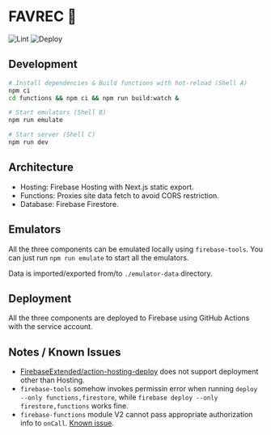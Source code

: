 # FAVREC 💓

![Lint](https://github.com/smallkirby/favrec/actions/workflows/lint.yml/badge.svg)
![Deploy](https://github.com/smallkirby/favrec/actions/workflows/firebase-hosting-merge.yml/badge.svg)

## Development

```sh
# Install dependencies & Build functions with hot-reload (Shell A)
npm ci
cd functions && npm ci && npm run build:watch &

# Start emulators (Shell B)
npm run emulate

# Start server (Shell C)
npm run dev
```

## Architecture

- Hosting: Firebase Hosting with Next.js static export.
- Functions: Proxies site data fetch to avoid CORS restriction.
- Database: Firebase Firestore.

## Emulators

All the three components can be emulated locally using `firebase-tools`.
You can just run `npm run emulate` to start all the emulators.

Data is imported/exported from/to `./emulator-data` directory.

## Deployment

All the three components are deployed to Firebase using GitHub Actions with the service account.

## Notes / Known Issues

- [FirebaseExtended/action-hosting-deploy](https://github.com/FirebaseExtended/action-hosting-deploy) does not support deployment other than Hosting.
- `firebase-tools` somehow invokes permissin error when running `deploy --only functions,firestore`, while `firebase deploy --only firestore,functions` works fine.
- `firebase-functions` module V2 cannot pass appropriate authorization info to `onCall`. [Known issue](https://github.com/firebase/firebase-tools/issues/5210).
